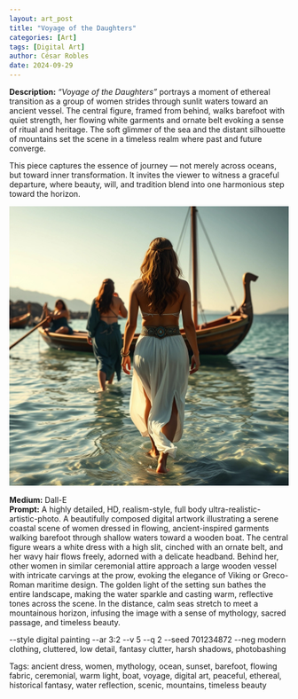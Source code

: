```yaml
---
layout: art_post
title: "Voyage of the Daughters"
categories: [Art]
tags: [Digital Art]
author: César Robles
date: 2024-09-29
---
```

**Description:** *“Voyage of the Daughters”* portrays a moment of ethereal transition as a group of women strides through sunlit waters toward an ancient vessel. The central figure, framed from behind, walks barefoot with quiet strength, her flowing white garments and ornate belt evoking a sense of ritual and heritage. The soft glimmer of the sea and the distant silhouette of mountains set the scene in a timeless realm where past and future converge.

This piece captures the essence of journey — not merely across oceans, but toward inner transformation. It invites the viewer to witness a graceful departure, where beauty, will, and tradition blend into one harmonious step toward the horizon.

![Voyage of the Daughters](/imag/digital_art/voyage_of_the_daughters.jpg)

**Medium:** Dall-E\
**Prompt:** A highly detailed, HD, realism-style,  full body ultra-realistic-artistic-photo. A beautifully composed digital artwork illustrating a serene coastal scene of women dressed in flowing, ancient-inspired garments walking barefoot through shallow waters toward a wooden boat. The central figure wears a white dress with a high slit, cinched with an ornate belt, and her wavy hair flows freely, adorned with a delicate headband. Behind her, other women in similar ceremonial attire approach a large wooden vessel with intricate carvings at the prow, evoking the elegance of Viking or Greco-Roman maritime design. The golden light of the setting sun bathes the entire landscape, making the water sparkle and casting warm, reflective tones across the scene. In the distance, calm seas stretch to meet a mountainous horizon, infusing the image with a sense of mythology, sacred passage, and timeless beauty.

--style digital painting --ar 3:2 --v 5 --q 2 --seed 701234872 --neg modern clothing, cluttered, low detail, fantasy clutter, harsh shadows, photobashing

Tags: ancient dress, women, mythology, ocean, sunset, barefoot, flowing fabric, ceremonial, warm light, boat, voyage, digital art, peaceful, ethereal, historical fantasy, water reflection, scenic, mountains, timeless beauty
